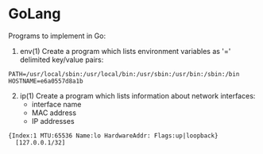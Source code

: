 # GoLang
Programs to implement in Go:

1. env(1)
   Create a program which lists environment variables as '=' delimited
   key/value pairs:
```
PATH=/usr/local/sbin:/usr/local/bin:/usr/sbin:/usr/bin:/sbin:/bin
HOSTNAME=e6a0557d8a1b
```

2. ip(1)
   Create a program which lists information about network interfaces:
      * interface name
      * MAC address
      * IP addresses
```
{Index:1 MTU:65536 Name:lo HardwareAddr: Flags:up|loopback}
  [127.0.0.1/32]
```
